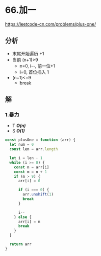 # 66.加一

https://leetcode-cn.com/problems/plus-one/

## 分析

- 末尾开始遍历 +1
- 当前 (n+1)>9
  - n=0, i--, 前一位+1
  - i=0, 首位插入 1
- (n+1)<=9
  - break

## 解

### 1.暴力

- T **_O(n)_**
- S **_O(1)_**

```js
const plusOne = function (arr) {
  let num = 0
  const len = arr.length

  let i = len - 1
  while (i >= 0) {
    const n = arr[i]
    const m = n + 1
    if (m > 9) {
      arr[i] = 0

      if (i === 0) {
        arr.unshift(1)
        break
      }

      i--
    } else {
      arr[i] = m
      break
    }
  }

  return arr
}
```
